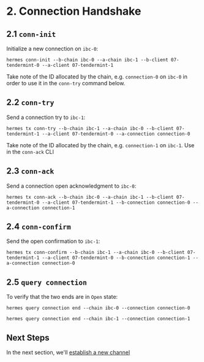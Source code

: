 # 2. Connection Handshake

## 2.1 `conn-init`

Initialize a new connection on `ibc-0`:
```shell
hermes conn-init --b-chain ibc-0 --a-chain ibc-1 --b-client 07-tendermint-0 --a-client 07-tendermint-1
```

Take note of the ID allocated by the chain, e.g. `connection-0` on `ibc-0` in order to use it in the `conn-try` command below.

## 2.2 `conn-try`

Send a connection try to `ibc-1`:
```shell
hermes tx conn-try --b-chain ibc-1 --a-chain ibc-0 --b-client 07-tendermint-1 --a-client 07-tendermint-0 --a-connection connection-0
```

Take note of the ID allocated by the chain, e.g. `connection-1` on `ibc-1`. Use in the `conn-ack` CLI

## 2.3 `conn-ack`

Send a connection open acknowledgment to `ibc-0`:
```shell
hermes tx conn-ack --b-chain ibc-0 --a-chain ibc-1 --b-client 07-tendermint-0 --a-client 07-tendermint-1 --b-connection connection-0 --a-connection connection-1
```

## 2.4 `conn-confirm`

Send the open confirmation to `ibc-1`:
```shell
hermes tx conn-confirm --b-chain ibc-1 --a-chain ibc-0 --b-client 07-tendermint-1 --a-client 07-tendermint-0 --b-connection connection-1 --a-connection connection-0
```

## 2.5 `query connection`

To verify that the two ends are in `Open` state:

```shell
hermes query connection end --chain ibc-0 --connection connection-0
```

```shell
hermes query connection end --chain ibc-1 --connection connection-1
```


## Next Steps

In the next section, we'll [establish a new channel](./channel.md)
